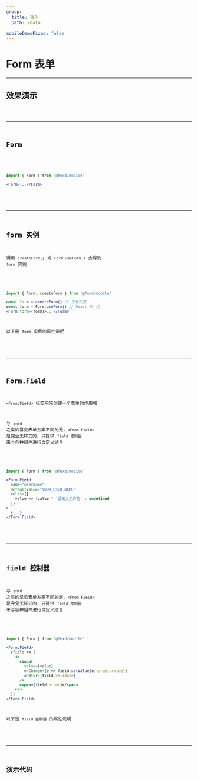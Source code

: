 ```yaml
---
group:
  title: 输入
  path: /data

mobileDemoFixed: false
---
```


# Form 表单 <ImportCost name="Form" />

---

## 效果演示

<code src="./demos/basic.tsx" />

---

## Form

<!-- prettier-ignore -->
```jsx | pure
import { Form } from '@fexd/mobile'

<Form>...</Form>
```

<API identifier="Form" hideTitle src="./type.tsx"></API>

---

## form 实例

调用 `createForm()` 或 `Form.useForm()` 会得到 `form` 实例

<!-- prettier-ignore -->
```jsx | pure
import { Form, createForm } from '@fexd/mobile'

const form = createForm() // 任意位置
const form = Form.useForm() // React FC 内
<Form form={form}>...</Form>
```

以下是 `form` 实例的属性说明

<API namePrefix="form." identifier="createForm" hideTitle src="../createForm/type.tsx" hideDefaultColumn hideRequiredMark></API>

---

## Form.Field

`<From.Field>` 标签用来创建一个表单的作用域

与 `antd` 之类的常见表单方案不同的是，`<From.Field>` 是完全无样式的，只提供 `field 控制器` 来与各种组件进行自定义结合

<!-- prettier-ignore -->
```jsx | pure
import { Form } from '@fexd/mobile'

<Form.Field
  name="userName"
  defaultValue="YOUR_USER_NAME"
  rules={[
    value => !value ? '请输入用户名' : undefined
  ]}
>
  {...}
</Form.Field>
```

<API identifier="Field" hideTitle src="../Form/Field/type.tsx" exports='["DOC_FormFieldProps"]'></API>

---

## field 控制器

与 `antd` 之类的常见表单方案不同的是，`<From.Field>` 是完全无样式的，只提供 `field 控制器` 来与各种组件进行自定义结合

<!-- prettier-ignore -->
```jsx | pure
import { Form } from '@fexd/mobile'

<Form.Field>
  {field => (
    <>
      <input
        value={value}
        onChange={e => field.setValue(e.target.value)}
        onBlur={field.validate}
      />
      <span>{field.error}</span>
    </>
  )}
</Form.Field>
```

以下是 `field 控制器` 的属性说明

<API namePrefix="field." identifier="FieldController" hideTitle src="../Form/Field/type.tsx" exports='["DOC_FieldController"]' hideDefaultColumn hideRequiredMark></API>

---

## 演示代码

<code src="./demos/demo1/index.tsx" />
